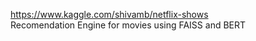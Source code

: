 https://www.kaggle.com/shivamb/netflix-shows  
Recomendation Engine for movies using FAISS and BERT
